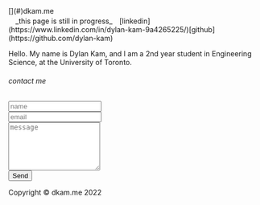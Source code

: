 <section class="border-2">

<div class="container font-monospace border rounded-circle border-1 border-dark d-flex" style="padding-bottom: 0px;margin-bottom: 3px;">

<nav class="navbar navbar-light navbar-expand-md py-3">

<div class="container">[](#)<span class="font-monospace">dkam.me</span></div>

</nav>

</div>

<div class="container">

<div class="row">

<div class="col-md-12 offset-md-0"><a style="margin-left: 14px;margin-right: 14px;padding-right: 0px;">_this page is still in progress_</a>[linkedin](https://www.linkedin.com/in/dylan-kam-9a4265225/)[github](https://github.com/dylan-kam)

<section class="position-relative py-4 py-xl-5">

Hello. My name is Dylan Kam, and I am a 2nd year student in Engineering Science, at the University of Toronto. 

<div class="container position-relative">

<div class="row d-flex justify-content-center">

<div class="col">

<section class="position-relative py-4 py-xl-5">

<div class="container border rounded-circle border-1 border-dark position-relative mt-0 pt-0">

<div class="col-md-8 col-xl-6 text-center mx-auto">

###### <span style="font-weight: normal !important;">contact me</span>

</div>

<div class="row d-flex justify-content-center">

<div class="col-12 col-md-6 col-lg-5 col-xl-4 text-lowercase text-start d-flex justify-content-center align-items-center">

<div>

<form class="font-monospace text-lowercase p-3 p-xl-4" data-bss-recipient="d33a9b069ddec02501af953afd1bfcf9">

<div class="mb-3"><input type="text" id="name-1" name="name" placeholder="name"></div>

<div class="mb-3"><input type="email" id="email-1" name="email" placeholder="email"></div>

<div class="mb-3"><textarea id="message-1" name="message" rows="6" placeholder="message"></textarea></div>

<div><button class="font-monospace text-lowercase border rounded-0 border-1 border-dark shadow-none d-block w-100" type="submit">Send</button></div>

</form>

</div>

</div>

</div>

</div>

</section>

</div>

</div>

</div>

</section>

</div>

</div>

</div>

</section>

<footer class="py-5 bg-black">

<div class="container">

Copyright © dkam.me 2022

</div>

</footer>
